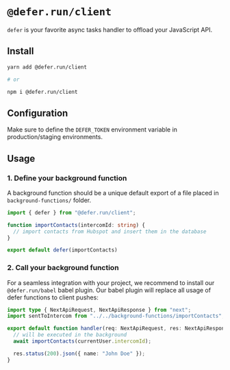 # `@defer.run/client`

`defer` is your favorite async tasks handler to offload your JavaScript API.


## Install


```sh
yarn add @defer.run/client

# or

npm i @defer.run/client
```

## Configuration

Make sure to define the `DEFER_TOKEN` environment variable in production/staging environments.

## Usage


### 1. Define your background function

A background function should be a unique default export of a file placed in `background-functions/` folder.

```ts
import { defer } from "@defer.run/client";

function importContacts(intercomId: string) {
  // import contacts from Hubspot and insert them in the database
}

export default defer(importContacts)
```


### 2. Call your background function

For a seamless integration with your project, we recommend to install our `@defer.run/babel` babel plugin.
Our babel plugin will replace all usage of defer functions to client pushes:

```ts
import type { NextApiRequest, NextApiResponse } from "next";
import sentToIntercom from "../../background-functions/importContacts";

export default function handler(req: NextApiRequest, res: NextApiResponse) {
  // will be executed in the background
  await importContacts(currentUser.intercomId);

  res.status(200).json({ name: "John Doe" });
}
```
